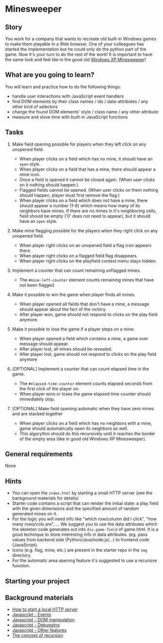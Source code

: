 # Minesweeper

## Story

You work for a company that wants to recreate old built-in Windows games to make them playable in a Web browser.
One of your colleagues has started the implementation but he could only do the python part of the game. Now it's your turn to do the rest of the work!
It is important to have the same look and feel like in the good old [Windows XP Minesweeper](https://minesweeper.online/)!

## What are you going to learn?

You will learn and practice how to do the following things:

- handle user interactions with JavaScript event handlers
- find DOM elements by their class names / ids / data-attributes / any other kind of selectors
- change the found DOM elements' style / class name / any other attribute
- measure and show time with built-in JavaScript functions

## Tasks

1. Make field opening possible for players when they left click on any unopened field.
    - When player clicks on a field which has no mine, it should have an `open` style.
    - When player clicks on a field that has a mine, there should appear a mine icon.
    - Once a field is opened it cannot be closed again. (When user clicks on it nothing should happen.)
    - Flagged fields cannot be opened. (When user clicks on them nothing should happen, player must first remove the flag.)
    - When player clicks on a field which does not have a mine, there should appear a number (1-8) which means how many of its neighbors have mines. If there are no mines in it's neighboring cells, field should be empty ('0' does not need to appear), but it should have an `open` style.

2. Make mine flagging possible for the players when they right click on any unopened field.
    - When player right clicks on an unopened field a flag icon appears there.
    - When player right clicks on a flagged field flag disappears.
    - When player right clicks on the playfield context menu stays hidden.

3. Implement a counter that can count remaining unflagged mines.
    - The `#mine-left-counter` element counts remaining mines that have not been flagged.

4. Make it possible to win the game when player finds all mines.
    - When player opened all fields that don't have a mine, a message should appear about the fact of the victory.
    - After player won, game should not respond to clicks on the play field anymore.

5. Make it possible to lose the game if a player steps on a mine.
    - When player opened a field which contains a mine, a game over message should appear.
    - After player lost, all mines should be revealed.
    - After player lost, game should not respond to clicks on the play field anymore

6. [OPTIONAL] Implement a counter that can count elapsed time in the game.
    - The `#elapsed-time-counter` element counts elapsed seconds from the first click of the player on.
    - When player wins or loses the game elapsed time counter should immediately stop.

7. [OPTIONAL] Make field opening automatic when they have zero mines and are stacked together
    - When player clicks on a field which has no neighbors with a mine, game should automatically open its neighbors as well.
    - This algorythm should do this recursively until it reaches the border of the empty area (like in good old Windows XP Minesweeper).

## General requirements

None

## Hints

- You can open the `index.html` by starting a small HTTP server
  (see the background materials for details)
- Starter code contains a script that can render the initial state: 
  a play field with the given dimensions and the specified amount of random generated mines on it.
- For the logic you will need info like "which row/column did I click", "how many rows/cols are", ... 
  We suggest you to use the data attributes which the skeleton code generates out into
  `div.game-field` of game.html.
  It is a good technique to store interesting info in data attributes. 
  (eg. pass values from backend side (Python/Java/node.js/...) to frontend code (JavaScript).
- Icons (e.g. flag, mine, etc.) are present in the starter repo in the `img` directory.
- For the automatic area opening feature it's suggested to use a recursive function.

## Starting your project



## Background materials

- <i class="far fa-exclamation"></i> [How to start a local HTTP server](/pages/tools/serve-files)
- <i class="far fa-exclamation"></i> [Javascript - Events](/pages/javascript/javascript-events)
- <i class="far fa-exclamation"></i> [Javascript - DOM manipulation](/pages/javascript/javascript-dom)
- <i class="far fa-exclamation"></i> [Javascript - Debugging](/pages/javascript/javascript-debugging)
- <i class="far fa-exclamation"></i> [Javascript - Other features](/pages/javascript/javascript-other-features)
- <i class="far fa-video"></i> [The concept of recursion](https://www.youtube.com/watch?v=vPEJSJMg4jY)
